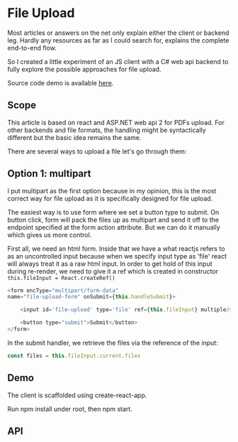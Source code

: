# File Upload

Most articles or answers on the net only explain either the client or backend leg. Hardly any resources as far as I could search for, explains the complete end-to-end flow.

So I created a little experiment of an JS client with a C# web api backend to fully explore the possible approaches for file upload.

Source code demo is available [here](https://github.com/enRose/enRose.github.io/tree/master/c-sharp/file-upload).

## Scope

This article is based on react and ASP.NET web api 2 for PDFs upload. For other backends and file formats, the handling might be syntactically different but the basic idea remains the same.

There are several ways to upload a file let's go through them:

## Option 1: multipart

I put multipart as the first option because in my opinion, this is the most correct way for file upload as it is specifically designed for file upload.

The easiest way is to use form where we set a button type to submit. On button click, form will pack the files up as multipart and send it off to the endpoint specified at the form action attribute. But we can do it manually which gives us more control.

First all, we need an html form. Inside that we have a what reactjs refers to as an uncontrolled input because when we specify input type as 'file' react will always treat it as a raw html input. In order to get hold of this input during re-render, we need to give it a ref which is created in constructor ```this.fileInput = React.createRef() ```

```javascript
<form encType="multipart/form-data"
name="file-upload-form" onSubmit={this.handleSubmit}>

    <input id='file-upload' type='file' ref={this.fileInput} multiple/>

    <button type="submit">Submit</button>
</form>
```

In the submit handler, we retrieve the files via the reference of the input:

```typescript
const files = this.fileInput.current.files
```


## Demo

The client is scaffolded using create-react-app.

Run npm install under root, then npm start.




## API